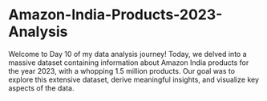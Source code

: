 # Amazon-India-Products-2023-Analysis
Welcome to Day 10 of my data analysis journey! Today, we delved into a massive dataset containing information about Amazon India products for the year 2023, with a whopping 1.5 million products. Our goal was to explore this extensive dataset, derive meaningful insights, and visualize key aspects of the data.
